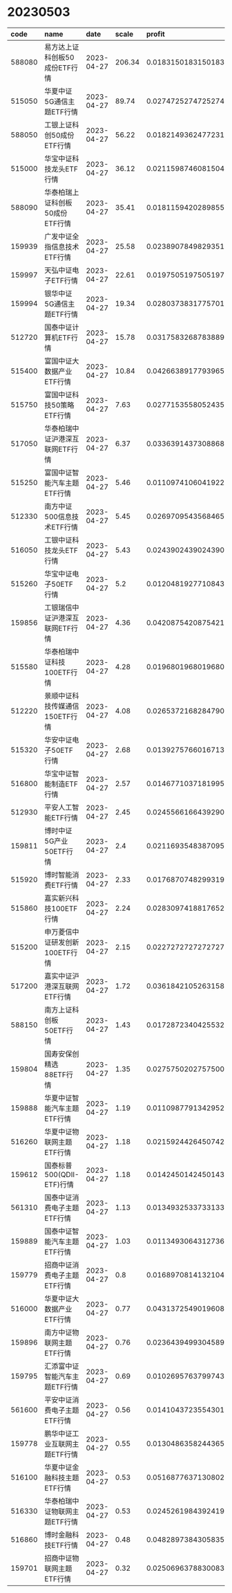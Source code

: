 # 20230503
 | code | name | date | scale | profit | success_rate | pred | 
 | :----- | :----- | :----- | :----- | :----- | :----- | :----- | 
 | 588080 | 易方达上证科创板50成份ETF行情 | 2023-04-27 | 206.34 | 0.01831501831501833 | 0.6666666666666666 | 1 | 
 | 515050 | 华夏中证5G通信主题ETF行情 | 2023-04-27 | 89.74 | 0.027472527472527496 | 0.7407407407407407 | 1 | 
 | 588050 | 工银上证科创50成份ETF行情 | 2023-04-27 | 56.22 | 0.01821493624772315 | 0.6666666666666666 | 1 | 
 | 515000 | 华宝中证科技龙头ETF行情 | 2023-04-27 | 36.12 | 0.0211598746081504 | 0.72 | 1 | 
 | 588090 | 华泰柏瑞上证科创板50成份ETF行情 | 2023-04-27 | 35.41 | 0.018115942028985522 | 0.6666666666666666 | 1 | 
 | 159939 | 广发中证全指信息技术ETF行情 | 2023-04-27 | 25.58 | 0.023890784982935176 | 0.7317073170731707 | 1 | 
 | 159997 | 天弘中证电子ETF行情 | 2023-04-27 | 22.61 | 0.01975051975051977 | 0.7142857142857143 | 1 | 
 | 159994 | 银华中证5G通信主题ETF行情 | 2023-04-27 | 19.34 | 0.028037383177570117 | 0.782608695652174 | 1 | 
 | 512720 | 国泰中证计算机ETF行情 | 2023-04-27 | 15.78 | 0.03175832687838896 | 0.6666666666666666 | 1 | 
 | 515400 | 富国中证大数据产业ETF行情 | 2023-04-27 | 10.84 | 0.0426638917793965 | 0.6153846153846154 | 1 | 
 | 515750 | 富国中证科技50策略ETF行情 | 2023-04-27 | 7.63 | 0.027715355805243553 | 0.625 | 1 | 
 | 517050 | 华泰柏瑞中证沪港深互联网ETF行情 | 2023-04-27 | 6.37 | 0.03363914373088688 | 0.7333333333333333 | 1 | 
 | 515250 | 富国中证智能汽车主题ETF行情 | 2023-04-27 | 5.46 | 0.011097410604192228 | 0.7333333333333333 | 1 | 
 | 512330 | 南方中证500信息技术ETF行情 | 2023-04-27 | 5.45 | 0.0269709543568465 | 0.6888888888888889 | 1 | 
 | 516050 | 工银中证科技龙头ETF行情 | 2023-04-27 | 5.43 | 0.024390243902439046 | 0.6 | 1 | 
 | 515260 | 华宝中证电子50ETF行情 | 2023-04-27 | 5.2 | 0.012048192771084348 | 0.7142857142857143 | 1 | 
 | 159856 | 工银瑞信中证沪港深互联网ETF行情 | 2023-04-27 | 4.36 | 0.042087542087542125 | 0.7368421052631579 | 1 | 
 | 515580 | 华泰柏瑞中证科技100ETF行情 | 2023-04-27 | 4.28 | 0.019680196801968038 | 0.65 | 1 | 
 | 512220 | 景顺中证科技传媒通信150ETF行情 | 2023-04-27 | 4.08 | 0.026537216828479062 | 0.6666666666666666 | 1 | 
 | 515320 | 华安中证电子50ETF行情 | 2023-04-27 | 2.68 | 0.013927576601671323 | 0.7857142857142857 | 1 | 
 | 516800 | 华宝中证智能制造ETF行情 | 2023-04-27 | 2.57 | 0.014677103718199512 | 0.7272727272727273 | 1 | 
 | 512930 | 平安人工智能ETF行情 | 2023-04-27 | 2.45 | 0.02455661664392908 | 0.6 | 1 | 
 | 159811 | 博时中证5G产业50ETF行情 | 2023-04-27 | 2.4 | 0.021169354838709586 | 0.7368421052631579 | 1 | 
 | 515920 | 博时智能消费ETF行情 | 2023-04-27 | 2.33 | 0.017687074829931988 | 0.7857142857142857 | 1 | 
 | 515860 | 嘉实新兴科技100ETF行情 | 2023-04-27 | 2.24 | 0.02830974188176522 | 0.625 | 1 | 
 | 515200 | 申万菱信中证研发创新100ETF行情 | 2023-04-27 | 2.15 | 0.02272727272727275 | 0.631578947368421 | 1 | 
 | 517200 | 嘉实中证沪港深互联网ETF行情 | 2023-04-27 | 1.72 | 0.036184210526315826 | 0.6190476190476191 | 1 | 
 | 588150 | 南方上证科创板50ETF行情 | 2023-04-27 | 1.43 | 0.017287234042553206 | 0.6666666666666666 | 1 | 
 | 159804 | 国寿安保创精选88ETF行情 | 2023-04-27 | 1.35 | 0.027575020275750046 | 0.6875 | 1 | 
 | 159888 | 华夏中证智能汽车主题ETF行情 | 2023-04-27 | 1.19 | 0.011098779134295238 | 0.8461538461538461 | 1 | 
 | 516260 | 华夏中证物联网主题ETF行情 | 2023-04-27 | 1.18 | 0.021592442645074244 | 0.6363636363636364 | 1 | 
 | 159612 | 国泰标普500(QDII-ETF)行情 | 2023-04-27 | 1.18 | 0.014245014245014363 | 0.6 | 1 | 
 | 561310 | 国泰中证消费电子主题ETF行情 | 2023-04-27 | 1.13 | 0.013493253373313354 | 0.6 | 1 | 
 | 159889 | 国泰中证智能汽车主题ETF行情 | 2023-04-27 | 1.03 | 0.011349306431273654 | 0.7 | 1 | 
 | 159779 | 招商中证消费电子主题ETF行情 | 2023-04-27 | 0.8 | 0.01689708141321046 | 0.6 | 1 | 
 | 516000 | 华夏中证大数据产业ETF行情 | 2023-04-27 | 0.77 | 0.04313725490196082 | 0.625 | 1 | 
 | 159896 | 南方中证物联网主题ETF行情 | 2023-04-27 | 0.76 | 0.023643949930458992 | 0.6666666666666666 | 1 | 
 | 159795 | 汇添富中证智能汽车主题ETF行情 | 2023-04-27 | 0.69 | 0.010269576379974334 | 0.8333333333333334 | 1 | 
 | 561600 | 平安中证消费电子主题ETF行情 | 2023-04-27 | 0.56 | 0.014104372355430196 | 0.6 | 1 | 
 | 159778 | 鹏华中证工业互联网主题ETF行情 | 2023-04-27 | 0.55 | 0.013048635824436548 | 0.6666666666666666 | 1 | 
 | 516100 | 华夏中证金融科技主题ETF行情 | 2023-04-27 | 0.53 | 0.05168776371308022 | 0.6 | 1 | 
 | 516330 | 华泰柏瑞中证物联网主题ETF行情 | 2023-04-27 | 0.53 | 0.02452619843924194 | 0.6875 | 1 | 
 | 516860 | 博时金融科技ETF行情 | 2023-04-27 | 0.48 | 0.04828973843058355 | 0.625 | 1 | 
 | 159701 | 招商中证物联网主题ETF行情 | 2023-04-27 | 0.32 | 0.02506963788300838 | 0.6666666666666666 | 1 | 
